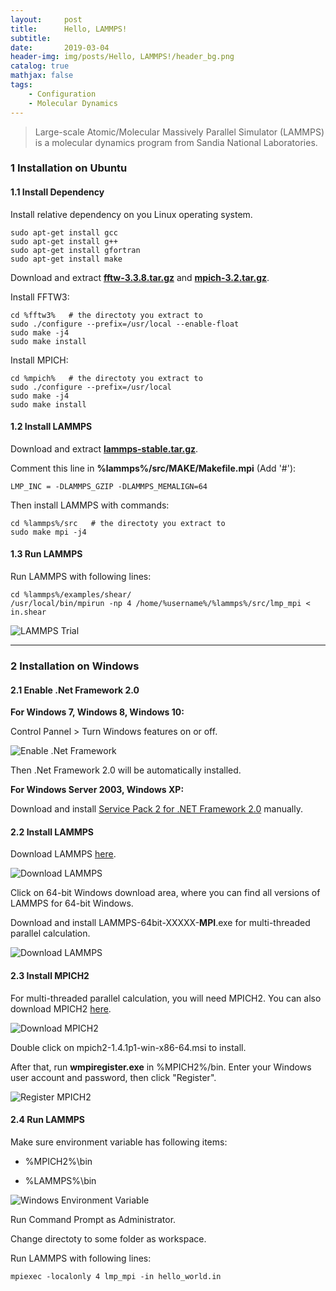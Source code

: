 ```yaml
---
layout:     post
title:      Hello, LAMMPS!
subtitle:   
date:       2019-03-04
header-img: img/posts/Hello, LAMMPS!/header_bg.png
catalog: true
mathjax: false
tags:
    - Configuration
    - Molecular Dynamics
---
```



> Large-scale Atomic/Molecular Massively Parallel Simulator (LAMMPS) is a molecular dynamics program from Sandia National Laboratories.



### 1 Installation on Ubuntu

#### 1.1 Install Dependency

Install relative dependency on you Linux operating system.
```
sudo apt-get install gcc
sudo apt-get install g++
sudo apt-get install gfortran
sudo apt-get install make
```

Download and extract **[fftw-3.3.8.tar.gz](http://www.fftw.org/download.html)** and **[mpich-3.2.tar.gz](http://www.mpich.org/downloads/versions/)**.

Install FFTW3:
```
cd %fftw3%   # the directoty you extract to
sudo ./configure --prefix=/usr/local --enable-float 
sudo make -j4
sudo make install
```
Install MPICH:
```
cd %mpich%   # the directoty you extract to
sudo ./configure --prefix=/usr/local
sudo make -j4
sudo make install
```

#### 1.2 Install LAMMPS 

Download and extract **[lammps-stable.tar.gz](https://lammps.sandia.gov/tars/)**. 

Comment this line in **%lammps%/src/MAKE/Makefile.mpi** (Add '#'):
```
LMP_INC = -DLAMMPS_GZIP -DLAMMPS_MEMALIGN=64
```

Then install LAMMPS with commands:
```
cd %lammps%/src   # the directoty you extract to
sudo make mpi -j4
```

#### 1.3 Run LAMMPS

Run LAMMPS with following lines:
```
cd %lammps%/examples/shear/
/usr/local/bin/mpirun -np 4 /home/%username%/%lammps%/src/lmp_mpi < in.shear  
```
![LAMMPS Trial]({{site.url}}/img/posts/{{page.title}}/lammps_trial.png)


---


### 2 Installation on Windows

#### 2.1 Enable .Net Framework 2.0

**For Windows 7, Windows 8, Windows 10:**

Control Pannel > Turn Windows features on or off.

![Enable .Net Framework]({{site.url}}/img/posts/{{page.title}}/enable_dotnet_framework.png)

Then .Net Framework 2.0 will be automatically installed.

**For Windows Server 2003, Windows XP:**

Download and install [Service Pack 2 for .NET Framework 2.0](https://www.microsoft.com/zh-CN/download/details.aspx?id=1639) manually. 

#### 2.2 Install LAMMPS

Download LAMMPS [here](http://packages.lammps.org/windows.html). 

![Download LAMMPS]({{site.url}}/img/posts/{{page.title}}/download_lammps_win.png)

Click on 64-bit Windows download area, where you can find all versions of LAMMPS for 64-bit Windows.

Download and install LAMMPS-64bit-XXXXX-**MPI**.exe for multi-threaded parallel calculation.

![Download LAMMPS]({{site.url}}/img/posts/{{page.title}}/download_lammps_mpi.png)

#### 2.3 Install MPICH2

For multi-threaded parallel calculation, you will need MPICH2. You can also download MPICH2 [here](http://packages.lammps.org/windows.html). 

![Download MPICH2]({{site.url}}/img/posts/{{page.title}}/download_mpich2.png)

Double click on mpich2-1.4.1p1-win-x86-64.msi to install.

After that, run **wmpiregister.exe** in %MPICH2%/bin. Enter your Windows user account and password, then click "Register".

![Register MPICH2]({{site.url}}/img/posts/{{page.title}}/mpich_register.png)

#### 2.4 Run LAMMPS

Make sure environment variable has following items:

- %MPICH2%\bin

- %LAMMPS%\bin

![Windows Environment Variable]({{site.url}}/img/posts/{{page.title}}/environment_variable_win.png)


Run Command Prompt as Administrator.

Change directoty to some folder as workspace.

Run LAMMPS with following lines:
```
mpiexec -localonly 4 lmp_mpi -in hello_world.in  
```